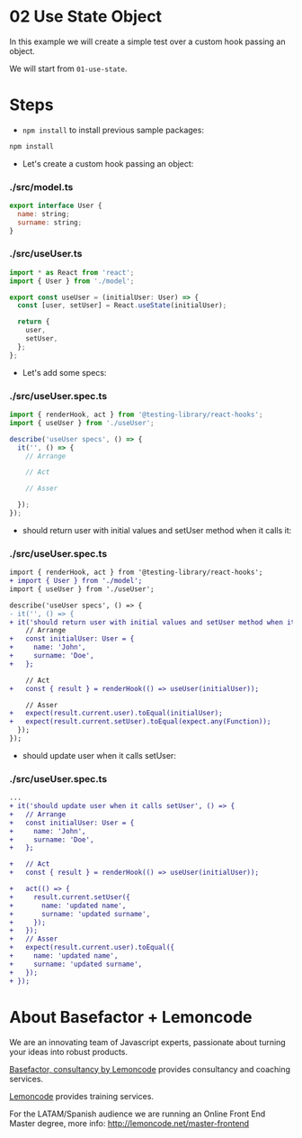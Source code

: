 # 02 Use State Object

In this example we will create a simple test over a custom hook passing an object.

We will start from `01-use-state`.

# Steps

- `npm install` to install previous sample packages:

```bash
npm install
```

- Let's create a custom hook passing an object:

### ./src/model.ts

```javascript
export interface User {
  name: string;
  surname: string;
}

```

### ./src/useUser.ts

```javascript
import * as React from 'react';
import { User } from './model';

export const useUser = (initialUser: User) => {
  const [user, setUser] = React.useState(initialUser);

  return {
    user,
    setUser,
  };
};

```

- Let's add some specs:

### ./src/useUser.spec.ts

```javascript
import { renderHook, act } from '@testing-library/react-hooks';
import { useUser } from './useUser';

describe('useUser specs', () => {
  it('', () => {
    // Arrange

    // Act

    // Asser

  });
});

```

- should return user with initial values and setUser method when it calls it:

### ./src/useUser.spec.ts

```diff
import { renderHook, act } from '@testing-library/react-hooks';
+ import { User } from './model';
import { useUser } from './useUser';

describe('useUser specs', () => {
- it('', () => {
+ it('should return user with initial values and setUser method when it calls it', () => {
    // Arrange
+   const initialUser: User = {
+     name: 'John',
+     surname: 'Doe',
+   };

    // Act
+   const { result } = renderHook(() => useUser(initialUser));

    // Asser
+   expect(result.current.user).toEqual(initialUser);
+   expect(result.current.setUser).toEqual(expect.any(Function));
  });
});

```

- should update user when it calls setUser:

### ./src/useUser.spec.ts

```diff
...
+ it('should update user when it calls setUser', () => {
+   // Arrange
+   const initialUser: User = {
+     name: 'John',
+     surname: 'Doe',
+   };

+   // Act
+   const { result } = renderHook(() => useUser(initialUser));

+   act(() => {
+     result.current.setUser({
+       name: 'updated name',
+       surname: 'updated surname',
+     });
+   });
+   // Asser
+   expect(result.current.user).toEqual({
+     name: 'updated name',
+     surname: 'updated surname',
+   });
+ });
```

# About Basefactor + Lemoncode

We are an innovating team of Javascript experts, passionate about turning your ideas into robust products.

[Basefactor, consultancy by Lemoncode](http://www.basefactor.com) provides consultancy and coaching services.

[Lemoncode](http://lemoncode.net/services/en/#en-home) provides training services.

For the LATAM/Spanish audience we are running an Online Front End Master degree, more info: http://lemoncode.net/master-frontend
